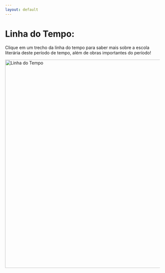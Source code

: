 ```yaml
---
layout: default
---
```


<h1>Linha do Tempo:</h1>
<p>Clique em um trecho da linha do tempo para saber mais sobre a escola literária deste período de tempo, além de obras importantes do período!</p>
<img id="ldt" src="../rsc/ldt/ldt.svg" alt="Linha do Tempo" usemap="#ldtmap" width="680px">
<map id="ldtmapid" name="ldtmap">
    <area shape="rect" coords="93,0,258,57" alt="Realismo" onclick="changeDescription('Realismo')">
    <area shape="rect" coords="258,0,423,57" alt="Simbolismo" onclick="changeDescription('Simbolismo')">
    <area shape="rect" coords="423,0,588,57" alt="Pré-Modernismo" onclick="changeDescription('Pré-Modernismo')">
    <area shape="rect" coords="588,0,680,57" alt="Modernismo" onclick="changeDescription('Modernismo')">
    <!-- <area shape="rect" coords="806,9,1597,257" alt="Simbolismo" onclick="changeDescription('Simbolismo')"> -->
</map>

<h1 id=escTitle style="font-size:350%; color:#57ABEC" class="escTitulo"></h1>
<p id=escDesc></p>

<script>
function changeDescription(escola)
{
    switch(escola)
    {
        case 'Realismo':
            document.getElementById('escTitle').innerHTML = '<b>Realismo</b>';
            document.getElementById('escTitle').style.color = '#ffa781';
            document.getElementById('escDesc').innerHTML = 'O Realismo é definido por lorem ipsum dolor sit amet.';
            break;

        case 'Simbolismo':
            document.getElementById('escTitle').innerHTML = '<b>Simbolismo</b>';
            document.getElementById('escTitle').style.color = '#fff981';
            document.getElementById('escDesc').innerHTML = 'O Simbolismo é definido por lorem ipsum dolor sit amet.';
            break;

        case 'Pré-Modernismo':
            document.getElementById('escTitle').innerHTML = '<b>Pré-Modernismo</b>';
            document.getElementById('escTitle').style.color = '#a4ff81';
            document.getElementById('escDesc').innerHTML = 'O Pré-Modernismo é definido por lorem ipsum dolor sit amet.';
            break;

        case 'Modernismo':
            document.getElementById('escTitle').innerHTML = '<b>Modernismo</b>';
            document.getElementById('escTitle').style.color = '#81ddff';
            document.getElementById('escDesc').innerHTML = 'O Modernismo é definido por lorem ipsum dolor sit amet.';
            break;
    }
}
</script>